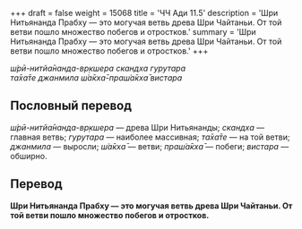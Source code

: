 +++
draft = false
weight = 15068
title = 'ЧЧ Ади 11.5'
description = 'Шри Нитьянанда Прабху — это могучая ветвь древа Шри Чайтаньи. От той ветви пошло множество побегов и отростков.'
summary = 'Шри Нитьянанда Прабху — это могучая ветвь древа Шри Чайтаньи. От той ветви пошло множество побегов и отростков.'
+++

_ш́рӣ-нитйа̄нанда-вр̣кшера скандха гурутара  
та̄ха̄те джанмила ш́а̄кха̄-праш́а̄кха̄ вистара_

## Пословный перевод

_ш́рӣ_\-_нитйа̄нанда_\-_вр̣кшера_ — древа Шри Нитьянанды; _скандха_ — главная ветвь; _гурутара_ — наиболее массивная; _та̄ха̄те_ — на той ветви; _джанмила_ — выросли; _ш́а̄кха̄_ — ветви; _праш́а̄кха̄_ — побеги; _вистара_ — обширно.

## Перевод

**Шри Нитьянанда Прабху — это могучая ветвь древа Шри Чайтаньи. От той ветви пошло множество побегов и отростков.**
